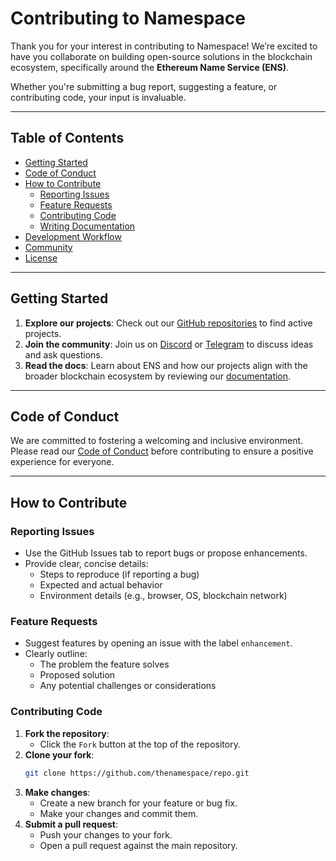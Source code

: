 # Contributing to Namespace

Thank you for your interest in contributing to Namespace!
We’re excited to have you collaborate on building open-source solutions in the blockchain ecosystem, specifically around the **Ethereum Name Service (ENS)**.

Whether you're submitting a bug report, suggesting a feature, or contributing code, your input is invaluable.

---

## Table of Contents

- [Getting Started](#getting-started)
- [Code of Conduct](#code-of-conduct)
- [How to Contribute](#how-to-contribute)
  - [Reporting Issues](#reporting-issues)
  - [Feature Requests](#feature-requests)
  - [Contributing Code](#contributing-code)
  - [Writing Documentation](#writing-documentation)
- [Development Workflow](#development-workflow)
- [Community](#community)
- [License](#license)

---

## Getting Started

1. **Explore our projects**: Check out our [GitHub repositories](https://github.com/thenamespace) to find active projects.
2. **Join the community**: Join us on [Discord](https://discord.gg/W5pgT3wsnv) or [Telegram](https://t.me/+5FAwyiKOTeswNTIy) to discuss ideas and ask questions.
3. **Read the docs**: Learn about ENS and how our projects align with the broader blockchain ecosystem by reviewing our [documentation](https://docs.namespace.tech/).

---

## Code of Conduct

We are committed to fostering a welcoming and inclusive environment.
Please read our [Code of Conduct](CODE_OF_CONDUCT.md) before contributing to ensure a positive experience for everyone.

---

## How to Contribute

### Reporting Issues

- Use the GitHub Issues tab to report bugs or propose enhancements.
- Provide clear, concise details:
  - Steps to reproduce (if reporting a bug)
  - Expected and actual behavior
  - Environment details (e.g., browser, OS, blockchain network)

### Feature Requests

- Suggest features by opening an issue with the label `enhancement`.
- Clearly outline:
  - The problem the feature solves
  - Proposed solution
  - Any potential challenges or considerations

### Contributing Code

1. **Fork the repository**:
   - Click the `Fork` button at the top of the repository.
2. **Clone your fork**:
   ```bash
   git clone https://github.com/thenamespace/repo.git
3. **Make changes**:
   - Create a new branch for your feature or bug fix.
   - Make your changes and commit them.
4. **Submit a pull request**:
   - Push your changes to your fork.
   - Open a pull request against the main repository.

